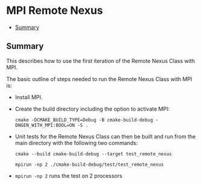 # MPI Remote Nexus

* [Summary](#summary)

## Summary

This describes how to use the first iteration of the Remote Nexus Class with MPI.  

The basic outline of steps needed to run the Remote Nexus Class with MPI is:
  * Install MPI.
  * Create the build directory including the option to activate MPI: 
  
      `cmake -DCMAKE_BUILD_TYPE=Debug -B cmake-build-debug -DNGEN_WITH_MPI:BOOL=ON -S .`  
  
  * Unit tests for the Remote Nexus Class can then be built and run from the main directory with the following two commands:
  
      `cmake --build cmake-build-debug --target test_remote_nexus`  <br />
      
      `mpirun -np 2 ./cmake-build-debug/test/test_remote_nexus`

  * `mpirun -np 2` runs the test on 2 processors        
  

